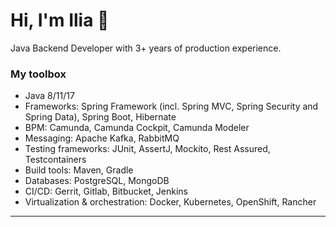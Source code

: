 # Hi, I'm Ilia 👋 
Java Backend Developer with 3+ years of production experience.

### My toolbox
*   Java 8/11/17
*   Frameworks: Spring Framework (incl. Spring MVC, Spring Security and Spring Data), Spring Boot, Hibernate
*   BPM: Camunda, Camunda Cockpit, Camunda Modeler
*   Messaging: Apache Kafka, RabbitMQ
*   Testing frameworks: JUnit, AssertJ, Mockito, Rest Assured, Testcontainers
*   Build tools: Maven, Gradle
*   Databases: PostgreSQL, MongoDB
*   CI/CD: Gerrit, Gitlab, Bitbucket, Jenkins
*   Virtualization & orchestration: Docker, Kubernetes, OpenShift, Rancher
---
<div id="header" align="center">
  <img src="https://komarev.com/ghpvc/?username=rogatka&style=flat-square&color=blue" alt=""/>
</div>   
